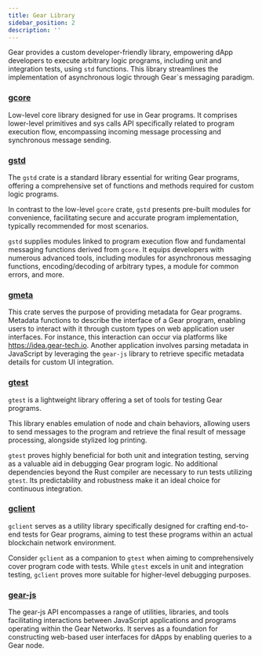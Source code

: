 ```yaml
---
title: Gear Library
sidebar_position: 2
description: ''
---
```


Gear provides a custom developer-friendly library, empowering dApp developers to execute arbitrary logic programs, including unit and integration tests, using `std` functions. This library streamlines the implementation of asynchronous logic through Gear`s messaging paradigm.

### [gcore](https://docs.gear.rs/gcore/index.html)

Low-level core library designed for use in Gear programs. It comprises lower-level primitives and sys calls API specifically related to program execution flow, encompassing incoming message processing and synchronous message sending.

### [gstd](https://docs.gear.rs/gstd/index.html)

The `gstd` crate is a standard library essential for writing Gear programs, offering a comprehensive set of functions and methods required for custom logic programs.

In contrast to the low-level `gcore` crate, `gstd` presents pre-built modules for convenience, facilitating secure and accurate program implementation, typically recommended for most scenarios.

`gstd` supplies modules linked to program execution flow and fundamental messaging functions derived from `gcore`. It equips developers with numerous advanced tools, including modules for asynchronous messaging functions, encoding/decoding of arbitrary types, a module for common errors, and more.

### [gmeta](https://docs.gear.rs/gmeta/index.html)

This crate serves the purpose of providing metadata for Gear programs. Metadata functions to describe the interface of a Gear program, enabling users to interact with it through custom types on web application user interfaces. For instance, this interaction can occur via platforms like https://idea.gear-tech.io. Another application involves parsing metadata in JavaScript by leveraging the `gear-js` library to retrieve specific metadata details for custom UI integration.

### [gtest](https://docs.gear.rs/gtest/index.html)

`gtest` is a lightweight library offering a set of tools for testing Gear programs.

This library enables emulation of node and chain behaviors, allowing users to send messages to the program and retrieve the final result of message processing, alongside stylized log printing.

`gtest` proves highly beneficial for both unit and integration testing, serving as a valuable aid in debugging Gear program logic. No additional dependencies beyond the Rust compiler are necessary to run tests utilizing `gtest`. Its predictability and robustness make it an ideal choice for continuous integration.

### [gclient](https://docs.gear.rs/gclient/index.html)

`gclient` serves as a utility library specifically designed for crafting end-to-end tests for Gear programs, aiming to test these programs within an actual blockchain network environment.

Consider `gclient` as a companion to `gtest` when aiming to comprehensively cover program code with tests. While `gtest` excels in unit and integration testing, `gclient` proves more suitable for higher-level debugging purposes.

### [gear-js](https://github.com/gear-tech/gear-js)

The gear-js API encompasses a range of utilities, libraries, and tools facilitating interactions between JavaScript applications and programs operating within the Gear Networks. It serves as a foundation for constructing web-based user interfaces for dApps by enabling queries to a Gear node.

